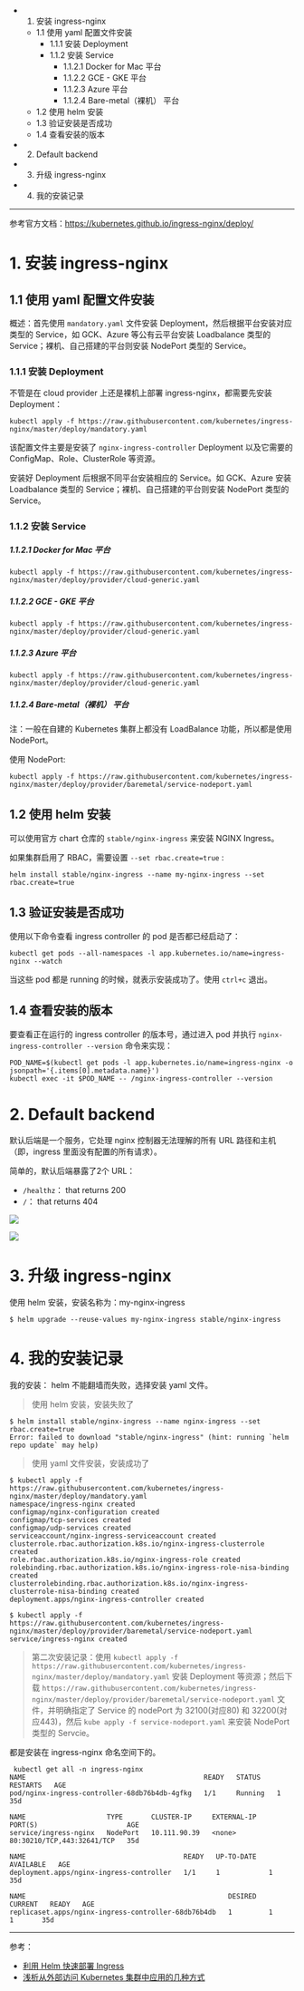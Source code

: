 * 1. 安装 ingress-nginx
    * 1.1 使用 yaml 配置文件安装
        * 1.1.1 安装 Deployment
        * 1.1.2 安装 Service
            * 1.1.2.1 Docker for Mac 平台
            * 1.1.2.2 GCE - GKE 平台
            * 1.1.2.3 Azure 平台
            * 1.1.2.4 Bare-metal（裸机） 平台
    * 1.2 使用 helm 安装
    * 1.3 验证安装是否成功
    * 1.4 查看安装的版本
* 2. Default backend
* 3. 升级 ingress-nginx
* 4. 我的安装记录

---

参考官方文档：https://kubernetes.github.io/ingress-nginx/deploy/

# 1. 安装 ingress-nginx

## 1.1 使用 yaml 配置文件安装

概述：首先使用 `mandatory.yaml` 文件安装 Deployment，然后根据平台安装对应类型的 Service，如 GCK、Azure 等公有云平台安装 Loadbalance 类型的 Service；裸机、自己搭建的平台则安装 NodePort 类型的 Service。

### 1.1.1 安装 Deployment

不管是在 cloud provider 上还是裸机上部署 ingress-nginx，都需要先安装 Deployment：

```
kubectl apply -f https://raw.githubusercontent.com/kubernetes/ingress-nginx/master/deploy/mandatory.yaml
```

该配置文件主要是安装了 `nginx-ingress-controller` Deployment 以及它需要的 ConfigMap、Role、ClusterRole 等资源。

安装好 Deployment 后根据不同平台安装相应的 Service。如 GCK、Azure 安装 Loadbalance 类型的 Service；裸机、自己搭建的平台则安装 NodePort 类型的 Service。

### 1.1.2 安装 Service

##### 1.1.2.1 Docker for Mac 平台

```
kubectl apply -f https://raw.githubusercontent.com/kubernetes/ingress-nginx/master/deploy/provider/cloud-generic.yaml
```

##### 1.1.2.2 GCE - GKE 平台

```
kubectl apply -f https://raw.githubusercontent.com/kubernetes/ingress-nginx/master/deploy/provider/cloud-generic.yaml
```

##### 1.1.2.3 Azure 平台

```
kubectl apply -f https://raw.githubusercontent.com/kubernetes/ingress-nginx/master/deploy/provider/cloud-generic.yaml
```

##### 1.1.2.4 Bare-metal（裸机） 平台

注：一般在自建的 Kubernetes 集群上都没有 LoadBalance 功能，所以都是使用 NodePort。

使用 NodePort:

```
kubectl apply -f https://raw.githubusercontent.com/kubernetes/ingress-nginx/master/deploy/provider/baremetal/service-nodeport.yaml
```

## 1.2 使用 helm 安装

可以使用官方 chart 仓库的 `stable/nginx-ingress` 来安装 NGINX Ingress。

如果集群启用了 RBAC，需要设置 `--set rbac.create=true` :

```
helm install stable/nginx-ingress --name my-nginx-ingress --set rbac.create=true
```

## 1.3 验证安装是否成功

使用以下命令查看 ingress controller 的 pod 是否都已经启动了：

```
kubectl get pods --all-namespaces -l app.kubernetes.io/name=ingress-nginx --watch
```

当这些 pod 都是 running 的时候，就表示安装成功了。使用 `ctrl+c` 退出。

## 1.4 查看安装的版本

要查看正在运行的 ingress controller 的版本号，通过进入 pod 并执行 `nginx-ingress-controller --version` 命令来实现：

```
POD_NAME=$(kubectl get pods -l app.kubernetes.io/name=ingress-nginx -o jsonpath='{.items[0].metadata.name}')
kubectl exec -it $POD_NAME -- /nginx-ingress-controller --version
```

# 2. Default backend

默认后端是一个服务，它处理 nginx 控制器无法理解的所有 URL 路径和主机（即，ingress 里面没有配置的所有请求）。

简单的，默认后端暴露了2个 URL：

* `/healthz`： that returns 200
* `/`： that returns 404

![](../images/chx/ingress-nginx-200.png)

![](../images/chx/ingress-nginx-404.png)

# 3. 升级 ingress-nginx

使用 helm 安装，安装名称为：my-nginx-ingress 

```
$ helm upgrade --reuse-values my-nginx-ingress stable/nginx-ingress
```

# 4. 我的安装记录

我的安装： helm 不能翻墙而失败，选择安装 yaml 文件。

> 使用 helm 安装，安装失败了

```
$ helm install stable/nginx-ingress --name nginx-ingress --set rbac.create=true
Error: failed to download "stable/nginx-ingress" (hint: running `helm repo update` may help)
```

> 使用 yaml 文件安装，安装成功了

```
$ kubectl apply -f https://raw.githubusercontent.com/kubernetes/ingress-nginx/master/deploy/mandatory.yaml
namespace/ingress-nginx created
configmap/nginx-configuration created
configmap/tcp-services created
configmap/udp-services created
serviceaccount/nginx-ingress-serviceaccount created
clusterrole.rbac.authorization.k8s.io/nginx-ingress-clusterrole created
role.rbac.authorization.k8s.io/nginx-ingress-role created
rolebinding.rbac.authorization.k8s.io/nginx-ingress-role-nisa-binding created
clusterrolebinding.rbac.authorization.k8s.io/nginx-ingress-clusterrole-nisa-binding created
deployment.apps/nginx-ingress-controller created

$ kubectl apply -f https://raw.githubusercontent.com/kubernetes/ingress-nginx/master/deploy/provider/baremetal/service-nodeport.yaml
service/ingress-nginx created
```

> 第二次安装记录：使用 `kubectl apply -f https://raw.githubusercontent.com/kubernetes/ingress-nginx/master/deploy/mandatory.yaml` 安装 Deployment 等资源；然后下载 `https://raw.githubusercontent.com/kubernetes/ingress-nginx/master/deploy/provider/baremetal/service-nodeport.yaml` 文件，并明确指定了 Service 的 nodePort 为 32100(对应80) 和 32200(对应443)，然后 `kube apply -f service-nodeport.yaml` 来安装 NodePort 类型的 Servcie。

都是安装在 ingress-nginx 命名空间下的。

```
 kubectl get all -n ingress-nginx
NAME                                            READY   STATUS    RESTARTS   AGE
pod/nginx-ingress-controller-68db76b4db-4gfkg   1/1     Running   1          35d

NAME                    TYPE       CLUSTER-IP     EXTERNAL-IP   PORT(S)                      AGE
service/ingress-nginx   NodePort   10.111.90.39   <none>        80:30210/TCP,443:32641/TCP   35d

NAME                                       READY   UP-TO-DATE   AVAILABLE   AGE
deployment.apps/nginx-ingress-controller   1/1     1            1           35d

NAME                                                  DESIRED   CURRENT   READY   AGE
replicaset.apps/nginx-ingress-controller-68db76b4db   1         1         1       35d
```

---

参考：

* [利用 Helm 快速部署 Ingress](https://mp.weixin.qq.com/s/0iKlG1ihSd9ceCK_aJyRbw)
* [浅析从外部访问 Kubernetes 集群中应用的几种方式](https://mp.weixin.qq.com/s/jynmVN3xXnZrAxM_gN8ohQ)